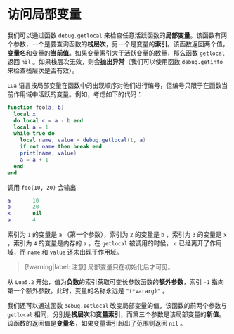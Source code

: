 # 访问局部变量

我们可以通过函数 `debug.getlocal` 来检查任意活跃函数的**局部变量**。该函数有两个参数，一个是要查询函数的**栈层次**，另一个是变量的**索引**。该函数返回两个值，**变量名**和变量的**当前值**。如果变量索引大于活跃变量的数量，那么函数 `getlocal` 返回 `nil` 。如果栈层次无效，则会**抛出异常**（我们可以使用函数 `debug.getinfo` 来检查栈层次是否有效）。

`Lua` 语言按局部变量在函数中的出现顺序对他们进行编号，但编号只限于在函数当前作用域中活跃的变量。例如，考虑如下的代码：

```lua
function foo(a, b)
  local x
  do local c = a - b end
  local a = 1
  while true do
    local name, value = debug.getlocal(1, a)
    if not name then break end
    print(name, value)
    a = a + 1
  end
end
```

调用 `foo(10, 20)` 会输出

```lua
a       10
b       20
x       nil
a       4
```

索引为 `1` 的变量是 `a` （第一个参数），索引为 `2` 的变量是 `b` ，索引为 `3` 的变量是 `x` ，索引为 `4` 的变量是内存的 `a` 。在 `getlocal` 被调用的时候， `c` 已经离开了作用域，而 `name` 和 `value` 还未出现于作用域。

> [!warning|label: 注意]
> 局部变量只在初始化后才可见。

从 `Lua5.2` 开始，值为**负数**的索引获取可变长参数函数的**额外参数**，索引 `-1` 指向第一个额外参数。此时，变量的名称永远是 `"(*vararg)"` 。

我们还可以通过函数 `debug.setlocal` 改变局部变量的值，该函数的前两个参数与 `getlocal` 相同，分别是**栈层次**和**变量索引**，而第三个参数是该局部变量的**新值**。该函数的返回值是**变量名**，如果变量索引超出了范围则返回 `nil` 。
